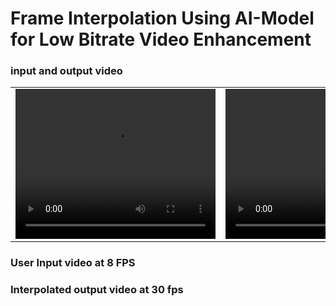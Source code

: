 # Frame Interpolation Using AI-Model for Low Bitrate Video Enhancement

### input and output video

<table>
  <tr>
    <td>
      <video width="320" height="240" controls>
        <source src="https://github.com/KartikeyaMalimath/msc_project/assets/37095980/bc37e6cd-5f67-4f4c-84ea-a8538e6a026b" type="video/mp4">
      </video>
    </td>
    <td>
      <video width="320" height="240" controls>
        <source src="https://github.com/KartikeyaMalimath/msc_project/assets/37095980/16be9be7-1bc9-4c89-a399-d09c930ca343" type="video/mp4">
      </video>
    </td>
  </tr>
</table>

### User Input video at 8 FPS






      
### Interpolated output video at 30 fps
     




